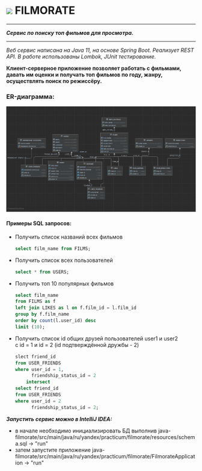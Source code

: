# <img src= https://mir-cdn.behance.net/v1/rendition/projects/230/3da78b54757441.Y3JvcCw4NzIsNjgyLDAsMA.jpg> FILMORATE

---

***Сервис по поиску топ фильмов для просмотра.***

---
*Веб сервис написана на Java 11, на основе Spring Boot. Реализует REST API. В работе использованы Lombok, 
JUnit тестирование.*

**Клиент-серверное приложение позволяет работать с фильмами, давать им оценки и получать топ фильмов по году,
жанру, осуществлять поиск по режиссёру.**

### ER-диаграмма:
![](ER-diagram.png)

#### Примеры SQL запросов:
- Получить список названий всех фильмов  
  ```` SQL
  select film_name from FILMS;
  
- Получить список всех пользователей  
  ```` SQL
  select * from USERS;

- Получить топ 10 популярных фильмов  
  ```` SQL
  select film_name  
  from FILMS as f  
  left join LIKES as l on f.film_id = l.film_id  
  group by f.film_name  
  order by count(l.user_id) desc  
  limit (10);

- Получить список id общих друзей пользователей user1 и user2  
  с id = 1 и id = 2 (id подтверждённой дружбы - 2)
  ```` SQL
  slect friend_id
  from USER_FRIENDS
  where user_id = 1,
        friendship_status_id = 2
      intersect
  select friend_id
  from USER_FRIENDS
  where user_id = 2 
        friendship_status_id = 2;  
  
***Запустить сервис можно в IntelliJ IDEA:***
- в начале необходимо инициализировать БД выполнив
  java-filmorate/src/main/java/ru/yandex/practicum/filmorate/resources/schema.sql -> "run"
- затем запустите приложение
  java-filmorate/src/main/java/ru/yandex/practicum/filmorate/FilmorateApplication -> "run"